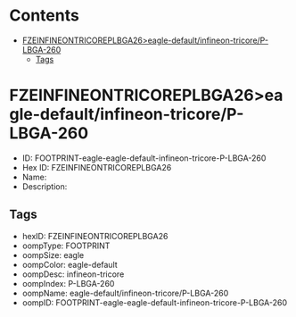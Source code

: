 



Contents
========

* [FZEINFINEONTRICOREPLBGA26>eagle-default/infineon-tricore/P-LBGA-260](#fzeinfineontricoreplbga26eagle-defaultinfineon-tricorep-lbga-260)
	* [Tags](#tags)

# FZEINFINEONTRICOREPLBGA26>eagle-default/infineon-tricore/P-LBGA-260

- ID: FOOTPRINT-eagle-eagle-default-infineon-tricore-P-LBGA-260
- Hex ID: FZEINFINEONTRICOREPLBGA26
- Name: 
- Description: 

## Tags

- hexID: FZEINFINEONTRICOREPLBGA26
- oompType: FOOTPRINT
- oompSize: eagle
- oompColor: eagle-default
- oompDesc: infineon-tricore
- oompIndex: P-LBGA-260
- oompName: eagle-default/infineon-tricore/P-LBGA-260
- oompID: FOOTPRINT-eagle-eagle-default-infineon-tricore-P-LBGA-260
